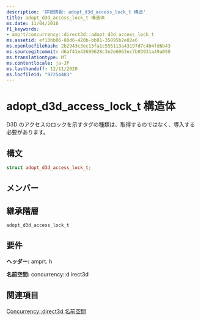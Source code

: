 ```yaml
---
description: '詳細情報: adopt_d3d_access_lock_t 構造'
title: adopt_d3d_access_lock_t 構造体
ms.date: 11/04/2016
f1_keywords:
- amprt/concurrency::direct3d::adopt_d3d_access_lock_t
ms.assetid: ef10bb06-88d6-420b-bb81-35895b2e02e6
ms.openlocfilehash: 2b2943c3ec13fa1c555113a43197d7c4b4fd6b43
ms.sourcegitcommit: d6af41e42699628c3e2e6063ec7b03931a49a098
ms.translationtype: MT
ms.contentlocale: ja-JP
ms.lasthandoff: 12/11/2020
ms.locfileid: "97254483"
---
```

# <a name="adopt_d3d_access_lock_t-structure"></a>adopt_d3d_access_lock_t 構造体

D3D のアクセスのロックを示すタグの種類は、取得するのではなく、導入する必要があります。

## <a name="syntax"></a>構文

```cpp
struct adopt_d3d_access_lock_t;
```

## <a name="members"></a>メンバー

## <a name="inheritance-hierarchy"></a>継承階層

`adopt_d3d_access_lock_t`

## <a name="requirements"></a>要件

**ヘッダー:** amprt. h

**名前空間:** concurrency::d irect3d

## <a name="see-also"></a>関連項目

[Concurrency::direct3d 名前空間](concurrency-direct3d-namespace.md)
